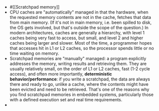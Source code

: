- #[[Scratchpad memory]]
- CPU caches are "automatically" managed in that the hardware, when the requested memory contents are not in the cache, fetches that data from main memory. (If it's not in main memory, i.e. been spilled to disk, the OS gets involved, but that's outside the scope of the question.) In modern architectures, caches are generally a hierarchy, with level 1 caches being very fast to access, but small, and level 2 and higher caches being larger and slower. Most of the time, a programmer hopes that accesses hit in L1 or L2 caches, so the processor spends little or no time waiting on memory.
- Scratchpad memories are "manually" managed: a program explicitly addresses the memory, writing results and retrieving them. They are usually relatively small, on the order of L1 or L2 caches, fast (1-2 cycle access), and often more importantly, **deterministic behavior/performance**: if you write a scratchpad, the data are always there and ready to go, unlike a cache, where the contents might have been evicted and need to be retrieved. That's one of the reasons why you find scratchpad memories in embedded systems, particularly those with a defined execution set and real time requirements.
-
